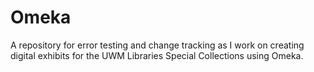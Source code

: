 Omeka
=====

A repository for error testing and change tracking as I work on creating digital exhibits for the UWM Libraries Special Collections using Omeka.
